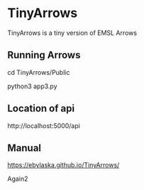 # TinyArrows
TinyArrows is a tiny version of EMSL Arrows

## Running Arrows
cd TinyArrows/Public

python3 app3.py


## Location of api
http://localhost:5000/api


## Manual ##
https://ebylaska.github.io/TinyArrows/


Again2
